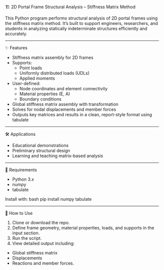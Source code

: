 🏗 2D Portal Frame Structural Analysis – Stiffness Matrix Method

This Python program performs structural analysis of 2D portal frames using the stiffness matrix method. It’s built to support engineers, researchers, and students in analyzing statically indeterminate structures efficiently and accurately.

---

✨ Features
- Stiffness matrix assembly for 2D frames
- Supports:
  - Point loads
  - Uniformly distributed loads (UDLs)
  - Applied moments
- User-defined:
  - Node coordinates and element connectivity
  - Material properties (E, A)
  - Boundary conditions
- Global stiffness matrix assembly with transformation
- Solves for nodal displacements and member forces
- Outputs key matrices and results in a clean, report-style format using tabulate

---

🛠 Applications
- Educational demonstrations
- Preliminary structural design
- Learning and teaching matrix-based analysis

---

🐍 Requirements
- Python 3.x
- numpy
- tabulate

Install with:
bash
pip install numpy tabulate


---

📁 How to Use
1. Clone or download the repo.
2. Define frame geometry, material properties, loads, and supports in the input section.
3. Run the script.
4. View detailed output including: 
  - Global stiffness matrix
   - Displacements
   - Reactions and member forces.